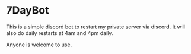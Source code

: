# 7DayBot

This is a simple discord bot to restart my private server via discord. It will also do daily restarts at 4am and 4pm daily.

Anyone is welcome to use.
